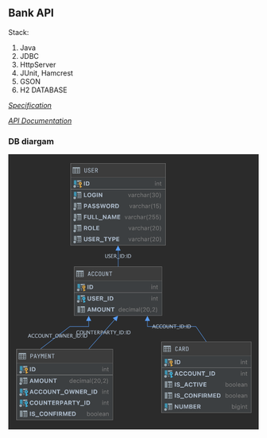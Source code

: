 ## Bank API

Stack:
1. Java
2. JDBC
3. HttpServer
4. JUnit, Hamcrest
5. GSON
6. H2 DATABASE

[_Specification_](docs/projectTask.pdf)

[_API Documentation_](docs/api.md)

### DB diargam
![](docs/diagram.png)